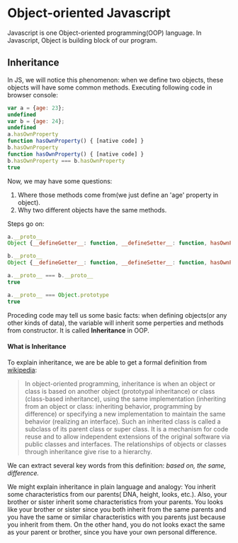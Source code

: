 # Object-oriented Javascript
Javascript is one Object-oriented programming(OOP) language. In Javascript, Object is building block of our program. 

## Inheritance
In JS, we will notice this phenomenon: when we define two objects, these objects will have some common methods.
Executing following code in browser console:
``` javascript
var a = {age: 23};
undefined
var b = {age: 24};
undefined
a.hasOwnProperty
function hasOwnProperty() { [native code] }
b.hasOwnProperty
function hasOwnProperty() { [native code] }
b.hasOwnProperty === b.hasOwnProperty
true
```
Now, we may have some questions:
1. Where those methods come from(we just define an 'age' property in object).
2. Why two different objects have the same methods.

Steps go on:
``` javascript
a.__proto__
Object {__defineGetter__: function, __defineSetter__: function, hasOwnProperty: function, __lookupGetter__: function, __lookupSetter__: function…}

b.__proto__
Object {__defineGetter__: function, __defineSetter__: function, hasOwnProperty: function, __lookupGetter__: function, __lookupSetter__: function…}

a.__proto__ === b.__proto__
true

a.__proto__ === Object.prototype
true
```
Proceding code may tell us some basic facts: when defining objects(or any other kinds of data), the variable will inherit some perperties and methods from constructor. It is called **Inheritance** in OOP.

#### What is Inheritance
To explain inheritance, we are be able to get a formal definition from [wikipedia](https://en.wikipedia.org/wiki/Inheritance_(object-oriented_programming)):

>In object-oriented programming, inheritance is when an object or class is based on another object (prototypal inheritance) or class (class-based inheritance), using the same implementation (inheriting from an object or class: inheriting behavior, programming by difference) or specifying a new implementation to maintain the same behavior (realizing an interface). Such an inherited class is called a subclass of its parent class or super class. It is a mechanism for code reuse and to allow independent extensions of the original software via public classes and interfaces. The relationships of objects or classes through inheritance give rise to a hierarchy.

We can extract several key words from this definition: _based on, the same, difference._ 

We might explain inheritance in plain language and analogy: You inherit some characteristics from our parents( DNA, height, looks, etc.). Also, your brother or sister inherit some characteristics from your parents. You looks like your brother or sister since you both inherit from the same parents and you have the same or similar characteristics with you parents just because you inherit from them. On the other hand, you do not looks exact the same as your parent or brother, since you have your own personal difference.






